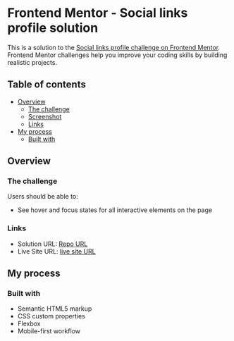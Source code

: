 # Frontend Mentor - Social links profile solution

This is a solution to the [Social links profile challenge on Frontend Mentor](https://www.frontendmentor.io/challenges/social-links-profile-UG32l9m6dQ). Frontend Mentor challenges help you improve your coding skills by building realistic projects.

## Table of contents

- [Overview](#overview)
  - [The challenge](#the-challenge)
  - [Screenshot](#screenshot)
  - [Links](#links)
- [My process](#my-process)
  - [Built with](#built-with)

## Overview

### The challenge

Users should be able to:

- See hover and focus states for all interactive elements on the page

### Links

- Solution URL: [Repo URL](https://github.com/fatma-mohy/social-links-profile)
- Live Site URL: [live site URL](https://social-links-profile-pfol.onrender.com)

## My process

### Built with

- Semantic HTML5 markup
- CSS custom properties
- Flexbox
- Mobile-first workflow
